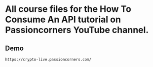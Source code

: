 # All course files for the How To Consume An API tutorial on Passioncorners YouTube channel.

## Demo

```
https://crypto-live.passioncorners.com/
```
